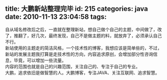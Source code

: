title: 大鹏新站整理完毕
id: 215
categories: java
date: 2010-11-13 23:04:58
tags:
---

自从域名修改后之后，一直就在整理新站，想自己做个自己的主题，中间做了，改了，推翻了，好几次，最终发现，自己不是做主题的料，就放弃了，必须承认自己不行。
</br>新站使用的主题走的简洁风格，一个技术性的博客，我想应该是简单些的，不过，新站的发展主题我打算是走技术性的方向，内容追求原创，会增加部分性咨询信息，毕竟，可以增加一些流量。
</br>内容的范围也就是自己的兴趣范围，关注自己的、专注于自己的专业。
</br>大鹏，追求依旧是做智慧的人。大鹏博客，专注JAVA、关注互联网、追求智慧。

